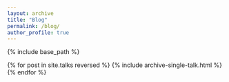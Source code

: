 ```yaml
---
layout: archive
title: "Blog"
permalink: /blog/
author_profile: true
---
```


{% include base_path %}

{% for post in site.talks reversed %}
  {% include archive-single-talk.html %}
{% endfor %}
